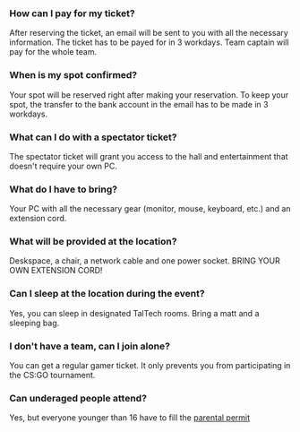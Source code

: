 ### How can I pay for my ticket?

After reserving the ticket, an email will be sent to you with all the necessary information. 
The ticket has to be payed for in 3 workdays. Team captain will pay for the whole team.

### When is my spot confirmed?

Your spot will be reserved right after making your reservation. 
To keep your spot, the transfer to the bank account in the email has to be made in 3 workdays.

### What can I do with a spectator ticket?

The spectator ticket will grant you access to the hall and entertainment that doesn't require your own PC.

### What do I have to bring?

Your PC with all the necessary gear (monitor, mouse, keyboard, etc.) and an extension cord.

### What will be provided at the location?

Deskspace, a chair, a network cable and one power socket. BRING YOUR OWN EXTENSION CORD!

### Can I sleep at the location during the event?

Yes, you can sleep in designated TalTech rooms. Bring a matt and a sleeping bag.

### I don't have a team, can I join alone?

You can get a regular gamer ticket. It only prevents you from participating in the CS:GO tournament.

### Can underaged people attend?

Yes, but everyone younger than 16 have to fill the [parental permit](https://e-sport.ee/static/parental_permit.pdf)
